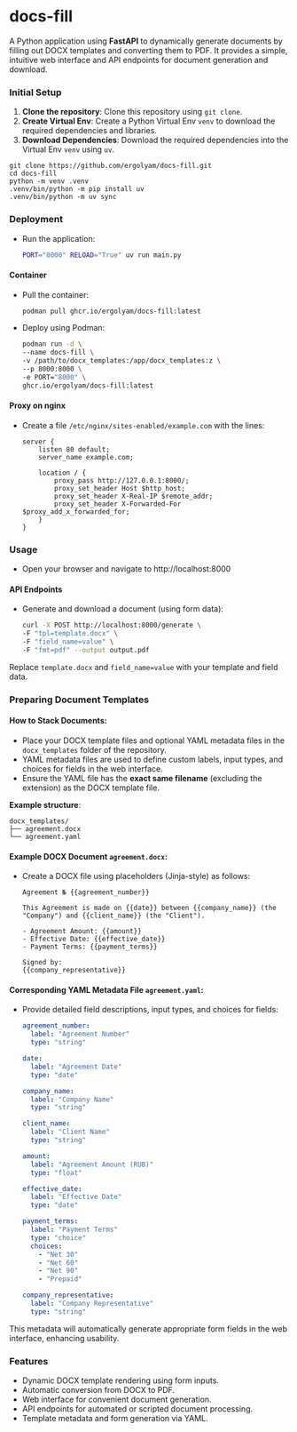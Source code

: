 # docs-fill
A Python application using **FastAPI** to dynamically generate documents by filling out DOCX templates and converting them to PDF. It provides a simple, intuitive web interface and API endpoints for document generation and download.

### Initial Setup

1. **Clone the repository**: Clone this repository using `git clone`.
2. **Create Virtual Env**: Create a Python Virtual Env `venv` to download the required dependencies and libraries.
3. **Download Dependencies**: Download the required dependencies into the Virtual Env `venv` using `uv`.

```shell
git clone https://github.com/ergolyam/docs-fill.git
cd docs-fill
python -m venv .venv
.venv/bin/python -m pip install uv
.venv/bin/python -m uv sync
```

### Deployment

- Run the application:
    ```bash
    PORT="8000" RELOAD="True" uv run main.py
    ```

#### Container

- Pull the container:
    ```bash
    podman pull ghcr.io/ergolyam/docs-fill:latest
    ```

- Deploy using Podman:
    ```bash
    podman run -d \
    --name docs-fill \
    -v /path/to/docx_templates:/app/docx_templates:z \
    --p 8000:8000 \
    -e PORT="8000" \
    ghcr.io/ergolyam/docs-fill:latest
    ```

#### Proxy on nginx

- Create a file `/etc/nginx/sites-enabled/example.com` with the lines:
    ```nginx
    server {
        listen 80 default;
        server_name example.com;
     
        location / {
            proxy_pass http://127.0.0.1:8000/;
            proxy_set_header Host $http_host;
            proxy_set_header X-Real-IP $remote_addr;
            proxy_set_header X-Forwarded-For $proxy_add_x_forwarded_for;
        }
    }
    ```

### Usage

- Open your browser and navigate to http://localhost:8000

#### API Endpoints

- Generate and download a document (using form data):
    ```bash
    curl -X POST http://localhost:8000/generate \
    -F "tpl=template.docx" \
    -F "field_name=value" \
    -F "fmt=pdf" --output output.pdf
    ```

Replace `template.docx` and `field_name=value` with your template and field data.

### Preparing Document Templates

#### How to Stack Documents:

- Place your DOCX template files and optional YAML metadata files in the `docx_templates` folder of the repository.
- YAML metadata files are used to define custom labels, input types, and choices for fields in the web interface.
- Ensure the YAML file has the **exact same filename** (excluding the extension) as the DOCX template file.

**Example structure**:

```
docx_templates/
├── agreement.docx
└── agreement.yaml
```

#### Example DOCX Document `agreement.docx`:

- Create a DOCX file using placeholders (Jinja-style) as follows:
    ```docx
    Agreement № {{agreement_number}}

    This Agreement is made on {{date}} between {{company_name}} (the "Company") and {{client_name}} (the "Client").

    - Agreement Amount: {{amount}}
    - Effective Date: {{effective_date}}
    - Payment Terms: {{payment_terms}}

    Signed by:
    {{company_representative}}
    ```

#### Corresponding YAML Metadata File `agreement.yaml`:

- Provide detailed field descriptions, input types, and choices for fields:
    ```yaml
    agreement_number:
      label: "Agreement Number"
      type: "string"

    date:
      label: "Agreement Date"
      type: "date"

    company_name:
      label: "Company Name"
      type: "string"

    client_name:
      label: "Client Name"
      type: "string"

    amount:
      label: "Agreement Amount (RUB)"
      type: "float"

    effective_date:
      label: "Effective Date"
      type: "date"

    payment_terms:
      label: "Payment Terms"
      type: "choice"
      choices:
        - "Net 30"
        - "Net 60"
        - "Net 90"
        - "Prepaid"

    company_representative:
      label: "Company Representative"
      type: "string"
    ```

This metadata will automatically generate appropriate form fields in the web interface, enhancing usability.

### Features

- Dynamic DOCX template rendering using form inputs.
- Automatic conversion from DOCX to PDF.
- Web interface for convenient document generation.
- API endpoints for automated or scripted document processing.
- Template metadata and form generation via YAML.
